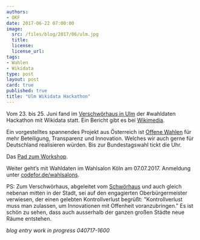 ```yaml
---
authors: 
- OKF
date: 2017-06-22 07:00:00
image:
  src: /files/blog/2017/06/ulm.jpg
  title: 
  license:
  license_url: 
tags:
- Wahlen
- Wikidata
type: post
layout: post
card: true
published: true
title: "Ulm Wikidata Hackathon" 
---
```


Vom 23. bis 25. Juni fand im [Verschwörhaus in Ulm](https://verschwoerhaus.de/) der #wahldaten Hackathon mit Wikidata statt. 
Ein Bericht gibt es bei [Wikimedia](https://de.wikipedia.org/wiki/Wikipedia_Diskussion:Kurier#Bericht_vom_Wikidata-Wahldaten-Workshop).

Ein vorgestelltes spannendes Projekt aus Österreich ist [Offene Wahlen](http://offenewahlen.at/) für mehr Beteiligung, Transparenz und Innovation. 
Welches wir auch gerne für Deutschland realisieren würden. Bis zur Bundestagswahl tickt die Uhr.

Das [Pad zum Workshop](https://pad.okfn.de/p/wahldaten-ulm).

Weiter geht’s mit Wahldaten im Wahlsalon Köln am 07.07.2017. Anmeldung unter [codefor.de/wahlsalons](codefor.de/wahlsalons).

PS: Zum Verschwörhaus, abgeleitet vom [Schwörhaus](https://de.wikipedia.org/wiki/Schw%C3%B6rhaus_(Ulm)) 
und auch gleich nebenan mitten in der Stadt, sei auf den engagierten Oberbürgermeister verwiesen, der einen gelebten Kontrollverlust begrüßt: "Kontrollverlust muss man zulassen, um Innovationen mit Offenheit voranzubringen."
Es ist schön zu sehen, dass auch ausserhalb der ganzen großen Städte neue Räume entstehen.

<i>blog entry work in progress 040717-1600</i>

